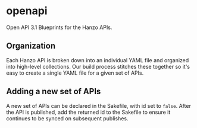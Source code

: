 # openapi
Open API 3.1 Blueprints for the Hanzo APIs.

## Organization
Each Hanzo API is broken down into an individual YAML file and organized into
high-level collections. Our build process stitches these together so it's easy
to create a single YAML file for a given set of APIs.

## Adding a new set of APIs
A new set of APIs can be declared in the Sakefile, with id set to `false`. After
the API is published, add the returned id to the Sakefile to ensure it continues
to be synced on subsequent publishes.
